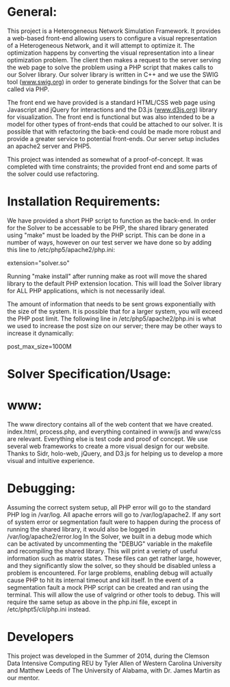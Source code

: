 # General:

This project is a Heterogeneous Network Simulation Framework. It provides a 
web-based front-end allowing users to configure a visual representation of a 
Heterogeneous Network, and it will attempt to optimize it. The optimization 
happens by converting the visual representation into a linear optimization 
problem. The client then makes a request to the server serving the web page 
to solve the problem using a PHP script that makes calls to our Solver library.
Our solver library is written in C++ and we use the SWIG tool (www.swig.org) in order to 
generate bindings for the Solver that can be called via PHP. 

The front end we have provided is a standard HTML/CSS web page using Javascript
and jQuery for interactions and the D3.js (www.d3js.org) library for visualization.
The front end is functional but was also intended to be a model for other types 
of front-ends that could be attached to our solver. It is possible that with 
refactoring the back-end could be made more robust and provide a greater 
service to potential front-ends. Our server setup includes an apache2
server and PHP5.

This project was intended as somewhat of a proof-of-concept. It was completed
with time constraints; the provided front end and some parts of the solver 
could use refactoring. 

# Installation Requirements:

We have provided a short PHP script to function as the back-end. In order for
the Solver to be accessable to be PHP, the shared library generated using "make"
must be loaded by the PHP script. This can be done in a number of ways, however
on our test server we have done so by adding this line to /etc/php5/apache2/php.ini:

extension="solver.so"


Running "make install" after running make as root will move the shared library
to the default PHP extension location. This will load the Solver library for 
ALL PHP applications, which is not necessarily ideal. 

The amount of information that needs to be sent grows exponentially with the size
of the system. It is possible that for a larger system, you will exceed the PHP
post limit. The following line in /etc/php5/apache2/php.ini
is what we used to increase the post size on our server; there may be other ways 
to increase it dynamically:

post_max_size=1000M


# Solver Specification/Usage:


# www:

The www directory contains all of the web content that we have created. 
index.html, process.php, and everything contained in www/js and www/css are 
relevant. Everything else is test code and proof of concept. We use several 
web frameworks to create a more visual design for our website. Thanks to Sidr,
holo-web, jQuery, and D3.js for helping us to develop a more visual and 
intuitive experience.



# Debugging:

Assuming the correct system setup, all PHP error will go to the standard 
PHP log in /var/log. All apache errors will go to /var/log/apache2. If any sort 
of system error or segmentation fault were to happen during the process of 
running the shared library, it would also be logged in /var/log/apache2/error.log
In the Solver, we built in a debug mode which can be activated by uncommenting the 
"DEBUG" variable in the makefile and recompiling the shared library. This will
print a veriety of useful information such as matrix states. These files can 
get rather large, however, and they significantly slow the solver, so they 
should be disabled unless a problem is encountered. For large problems, enabling
debug will actually cause PHP to hit its internal timeout and kill itself. In 
the event of a segmentation fault a mock PHP script can be created and ran using
the terminal. This will allow the use of valgrind or other tools to debug. 
This will require the same setup as above in the php.ini file, except in 
/etc/phpt5/cli/php.ini instead.


# Developers
This project was developed in the Summer of 2014, during the Clemson Data Intensive Computing REU by
Tyler Allen of Western Carolina University and Matthew Leeds of The University
of Alabama, with Dr. James Martin as our mentor. 

